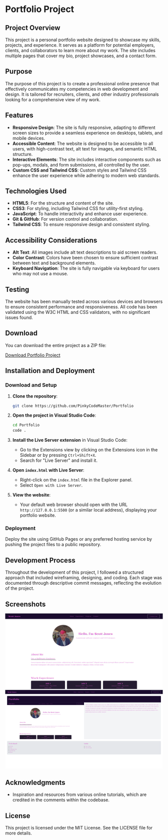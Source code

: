 
# Portfolio Project

## Project Overview

This project is a personal portfolio website designed to showcase my skills, projects, and experience. It serves as a platform for potential employers, clients, and collaborators to learn more about my work. The site includes multiple pages that cover my bio, project showcases, and a contact form.

## Purpose

The purpose of this project is to create a professional online presence that effectively communicates my competencies in web development and design. It is tailored for recruiters, clients, and other industry professionals looking for a comprehensive view of my work.

## Features

- **Responsive Design**: The site is fully responsive, adapting to different screen sizes to provide a seamless experience on desktops, tablets, and mobile devices.
- **Accessible Content**: The website is designed to be accessible to all users, with high-contrast text, alt text for images, and semantic HTML structure.
- **Interactive Elements**: The site includes interactive components such as pop-ups, modals, and form submissions, all controlled by the user.
- **Custom CSS and Tailwind CSS**: Custom styles and Tailwind CSS enhance the user experience while adhering to modern web standards.

## Technologies Used

- **HTML5**: For the structure and content of the site.
- **CSS3**: For styling, including Tailwind CSS for utility-first styling.
- **JavaScript**: To handle interactivity and enhance user experience.
- **Git & GitHub**: For version control and collaboration.
- **Tailwind CSS**: To ensure responsive design and consistent styling.

## Accessibility Considerations

- **Alt Text**: All images include alt text descriptions to aid screen readers.
- **Color Contrast**: Colors have been chosen to ensure sufficient contrast between text and background elements.
- **Keyboard Navigation**: The site is fully navigable via keyboard for users who may not use a mouse.

## Testing

The website has been manually tested across various devices and browsers to ensure consistent performance and responsiveness. All code has been validated using the W3C HTML and CSS validators, with no significant issues found.

## Download

You can download the entire project as a ZIP file:

[Download Portfolio Project](https://github.com/PinkyCodeMaster/Portfolio/archive/refs/heads/main.zip)

## Installation and Deployment

### Download and Setup

1. **Clone the repository**:
    ```bash
    git clone https://github.com/PinkyCodeMaster/Portfolio
    ```

2. **Open the project in Visual Studio Code**:
    ```bash
    cd Portfolio
    code .
    ```

3. **Install the Live Server extension** in Visual Studio Code:
    - Go to the Extensions view by clicking on the Extensions icon in the Sidebar or by pressing `Ctrl+Shift+X`.
    - Search for "Live Server" and install it.

4. **Open `index.html` with Live Server**:
    - Right-click on the `index.html` file in the Explorer panel.
    - Select `Open with Live Server`.

5. **View the website**:
    - Your default web browser should open with the URL `http://127.0.0.1:5500` (or a similar local address), displaying your portfolio website.

### Deployment

Deploy the site using GitHub Pages or any preferred hosting service by pushing the project files to a public repository.

## Development Process

Throughout the development of this project, I followed a structured approach that included wireframing, designing, and coding. Each stage was documented through descriptive commit messages, reflecting the evolution of the project.

## Screenshots

![Home Page](/src/media/Portfolio.png)
![Project Showcase](/src/media/featuredprojects-screenshot.png)

## Acknowledgments

- Inspiration and resources from various online tutorials, which are credited in the comments within the codebase.

## License

This project is licensed under the MIT License. See the LICENSE file for more details.
